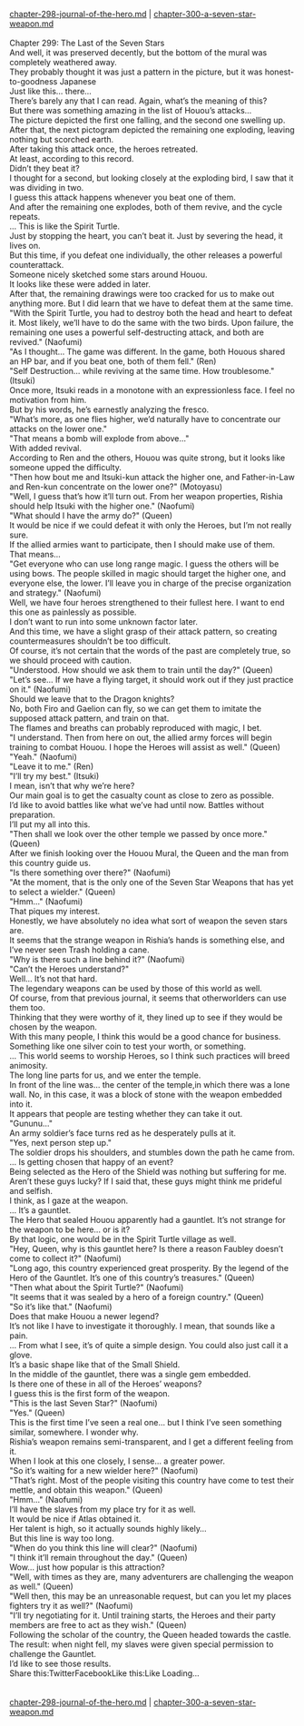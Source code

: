 [chapter-298-journal-of-the-hero.md](./chapter-298-journal-of-the-hero.md) | [chapter-300-a-seven-star-weapon.md](./chapter-300-a-seven-star-weapon.md) <br/>
<br/>
Chapter 299: The Last of the Seven Stars<br/>
And well, it was preserved decently, but the bottom of the mural was completely weathered away.<br/>
They probably thought it was just a pattern in the picture, but it was honest-to-goodness Japanese<br/>
Just like this… there…<br/>
There’s barely any that I can read. Again, what’s the meaning of this?<br/>
But there was something amazing in the list of Houou’s attacks…<br/>
The picture depicted the first one falling, and the second one swelling up.<br/>
After that, the next pictogram depicted the remaining one exploding, leaving nothing but scorched earth.<br/>
After taking this attack once, the heroes retreated.<br/>
At least, according to this record.<br/>
Didn’t they beat it?<br/>
I thought for a second, but looking closely at the exploding bird, I saw that it was dividing in two.<br/>
I guess this attack happens whenever you beat one of them.<br/>
And after the remaining one explodes, both of them revive, and the cycle repeats.<br/>
… This is like the Spirit Turtle.<br/>
Just by stopping the heart, you can’t beat it. Just by severing the head, it lives on.<br/>
But this time, if you defeat one individually, the other releases a powerful counterattack.<br/>
Someone nicely sketched some stars around Houou.<br/>
It looks like these were added in later.<br/>
After that, the remaining drawings were too cracked for us to make out anything more. But I did learn that we have to defeat them at the same time.<br/>
"With the Spirit Turtle, you had to destroy both the head and heart to defeat it. Most likely, we’ll have to do the same with the two birds. Upon failure, the remaining one uses a powerful self-destructing attack, and both are revived." (Naofumi)<br/>
"As I thought… The game was different. In the game, both Houous shared an HP bar, and if you beat one, both of them fell." (Ren)<br/>
"Self Destruction… while reviving at the same time. How troublesome." (Itsuki)<br/>
Once more, Itsuki reads in a monotone with an expressionless face. I feel no motivation from him.<br/>
But by his words, he’s earnestly analyzing the fresco.<br/>
"What’s more, as one flies higher, we’d naturally have to concentrate our attacks on the lower one."<br/>
"That means a bomb will explode from above…"<br/>
With added revival.<br/>
According to Ren and the others, Houou was quite strong, but it looks like someone upped the difficulty.<br/>
"Then how bout me and Itsuki-kun attack the higher one, and Father-in-Law and Ren-kun concentrate on the lower one?" (Motoyasu)<br/>
"Well, I guess that’s how it’ll turn out. From her weapon properties, Rishia should help Itsuki with the higher one." (Naofumi)<br/>
"What should I have the army do?" (Queen)<br/>
It would be nice if we could defeat it with only the Heroes, but I’m not really sure.<br/>
If the allied armies want to participate, then I should make use of them.<br/>
That means…<br/>
"Get everyone who can use long range magic. I guess the others will be using bows. The people skilled in magic should target the higher one, and everyone else, the lower. I’ll leave you in charge of the precise organization and strategy." (Naofumi)<br/>
Well, we have four heroes strengthened to their fullest here. I want to end this one as painlessly as possible.<br/>
I don’t want to run into some unknown factor later.<br/>
And this time, we have a slight grasp of their attack pattern, so creating countermeasures shouldn’t be too difficult.<br/>
Of course, it’s not certain that the words of the past are completely true, so we should proceed with caution.<br/>
"Understood. How should we ask them to train until the day?" (Queen)<br/>
"Let’s see… If we have a flying target, it should work out if they just practice on it." (Naofumi)<br/>
Should we leave that to the Dragon knights?<br/>
No, both Firo and Gaelion can fly, so we can get them to imitate the supposed attack pattern, and train on that.<br/>
The flames and breaths can probably reproduced with magic, I bet.<br/>
"I understand. Then from here on out, the allied army forces will begin training to combat Houou. I hope the Heroes will assist as well." (Queen)<br/>
"Yeah." (Naofumi)<br/>
"Leave it to me." (Ren)<br/>
"I’ll try my best." (Itsuki)<br/>
I mean, isn’t that why we’re here?<br/>
Our main goal is to get the casualty count as close to zero as possible.<br/>
I’d like to avoid battles like what we’ve had until now. Battles without preparation.<br/>
I’ll put my all into this.<br/>
"Then shall we look over the other temple we passed by once more." (Queen)<br/>
After we finish looking over the Houou Mural, the Queen and the man from this country guide us.<br/>
"Is there something over there?" (Naofumi)<br/>
"At the moment, that is the only one of the Seven Star Weapons that has yet to select a wielder." (Queen)<br/>
"Hmm…" (Naofumi)<br/>
That piques my interest.<br/>
Honestly, we have absolutely no idea what sort of weapon the seven stars are.<br/>
It seems that the strange weapon in Rishia’s hands is something else, and I’ve never seen Trash holding a cane.<br/>
"Why is there such a line behind it?" (Naofumi)<br/>
"Can’t the Heroes understand?"<br/>
Well… It’s not that hard.<br/>
The legendary weapons can be used by those of this world as well.<br/>
Of course, from that previous journal, it seems that otherworlders can use them too.<br/>
Thinking that they were worthy of it, they lined up to see if they would be chosen by the weapon.<br/>
With this many people, I think this would be a good chance for business.<br/>
Something like one silver coin to test your worth, or something.<br/>
… This world seems to worship Heroes, so I think such practices will breed animosity.<br/>
The long line parts for us, and we enter the temple.<br/>
In front of the line was… the center of the temple,in which there was a lone wall. No, in this case, it was a block of stone with the weapon embedded into it.<br/>
It appears that people are testing whether they can take it out.<br/>
"Gununu…"<br/>
An army soldier’s face turns red as he desperately pulls at it.<br/>
"Yes, next person step up."<br/>
The soldier drops his shoulders, and stumbles down the path he came from.<br/>
… Is getting chosen that happy of an event?<br/>
Being selected as the Hero of the Shield was nothing but suffering for me.<br/>
Aren’t these guys lucky? If I said that, these guys might think me prideful and selfish.<br/>
I think, as I gaze at the weapon.<br/>
… It’s a gauntlet.<br/>
The Hero that sealed Houou apparently had a gauntlet. It’s not strange for the weapon to be here… or is it?<br/>
By that logic, one would be in the Spirit Turtle village as well.<br/>
"Hey, Queen, why is this gauntlet here? Is there a reason Faubley doesn’t come to collect it?" (Naofumi)<br/>
"Long ago, this country experienced great prosperity. By the legend of the Hero of the Gauntlet. It’s one of this country’s treasures." (Queen)<br/>
"Then what about the Spirit Turtle?" (Naofumi)<br/>
"It seems that it was sealed by a hero of a foreign country." (Queen)<br/>
"So it’s like that." (Naofumi)<br/>
Does that make Houou a newer legend?<br/>
It’s not like I have to investigate it thoroughly. I mean, that sounds like a pain.<br/>
… From what I see, it’s of quite a simple design. You could also just call it a glove.<br/>
It’s a basic shape like that of the Small Shield.<br/>
In the middle of the gauntlet, there was a single gem embedded.<br/>
Is there one of these in all of the Heroes’ weapons?<br/>
I guess this is the first form of the weapon.<br/>
"This is the last Seven Star?" (Naofumi)<br/>
"Yes." (Queen)<br/>
This is the first time I’ve seen a real one… but I think I’ve seen something similar, somewhere. I wonder why.<br/>
Rishia’s weapon remains semi-transparent, and I get a different feeling from it.<br/>
When I look at this one closely, I sense… a greater power.<br/>
"So it’s waiting for a new wielder here?" (Naofumi)<br/>
"That’s right. Most of the people visiting this country have come to test their mettle, and obtain this weapon." (Queen)<br/>
"Hmm…" (Naofumi)<br/>
I’ll have the slaves from my place try for it as well.<br/>
It would be nice if Atlas obtained it.<br/>
Her talent is high, so it actually sounds highly likely…<br/>
But this line is way too long.<br/>
"When do you think this line will clear?" (Naofumi)<br/>
"I think it’ll remain throughout the day." (Queen)<br/>
Wow… just how popular is this attraction?<br/>
"Well, with times as they are, many adventurers are challenging the weapon as well." (Queen)<br/>
"Well then, this may be an unreasonable request, but can you let my places fighters try it as well?" (Naofumi)<br/>
"I’ll try negotiating for it. Until training starts, the Heroes and their party members are free to act as they wish." (Queen)<br/>
Following the scholar of the country, the Queen headed towards the castle.<br/>
The result: when night fell, my slaves were given special permission to challenge the Gauntlet.<br/>
I’d like to see those results.<br/>
Share this:TwitterFacebookLike this:Like Loading... <br/>
<br/>
<br/>
[chapter-298-journal-of-the-hero.md](./chapter-298-journal-of-the-hero.md) | [chapter-300-a-seven-star-weapon.md](./chapter-300-a-seven-star-weapon.md) <br/>

